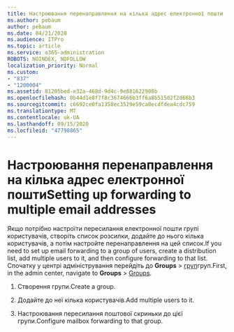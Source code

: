 ```yaml
---
title: Настроювання перенаправлення на кілька адрес електронної пошти
ms.author: pebaum
author: pebaum
ms.date: 04/21/2020
ms.audience: ITPro
ms.topic: article
ms.service: o365-administration
ROBOTS: NOINDEX, NOFOLLOW
localization_priority: Normal
ms.custom:
- "837"
- "1200004"
ms.assetid: 81205bed-e32a-468d-9d4c-9e881622908b
ms.openlocfilehash: 0b44d1e8f7f8c3674666b3ff6a8b515d2f2d66b3
ms.sourcegitcommit: c6692ce0fa1358ec3529e59ca0ecdfdea4cdc759
ms.translationtype: MT
ms.contentlocale: uk-UA
ms.lasthandoff: 09/15/2020
ms.locfileid: "47798865"
---
```

# <a name="setting-up-forwarding-to-multiple-email-addresses"></a><span data-ttu-id="4f26e-102">Настроювання перенаправлення на кілька адрес електронної пошти</span><span class="sxs-lookup"><span data-stu-id="4f26e-102">Setting up forwarding to multiple email addresses</span></span>

<span data-ttu-id="4f26e-103">Якщо потрібно настроїти пересилання електронної пошти групі користувачів, створіть список розсилки, додайте до нього кілька користувачів, а потім настройте перенаправлення на цей список.</span><span class="sxs-lookup"><span data-stu-id="4f26e-103">If you need to set up email forwarding to a group of users, create a distribution list, add multiple users to it, and then configure forwarding to that list.</span></span> <span data-ttu-id="4f26e-104">Спочатку у центрі адміністрування перейдіть до **Groups**  >  [груп](https://portal.office.com/adminportal/home#/groups)груп.</span><span class="sxs-lookup"><span data-stu-id="4f26e-104">First, in the admin center, navigate to **Groups** > [Groups](https://portal.office.com/adminportal/home#/groups).</span></span>
  
1. <span data-ttu-id="4f26e-105">Створення групи.</span><span class="sxs-lookup"><span data-stu-id="4f26e-105">Create a group.</span></span>

2. <span data-ttu-id="4f26e-106">Додайте до неї кілька користувачів.</span><span class="sxs-lookup"><span data-stu-id="4f26e-106">Add multiple users to it.</span></span>

3. <span data-ttu-id="4f26e-107">Настроювання пересилання поштової скриньки до цієї групи.</span><span class="sxs-lookup"><span data-stu-id="4f26e-107">Configure mailbox forwarding to that group.</span></span>
